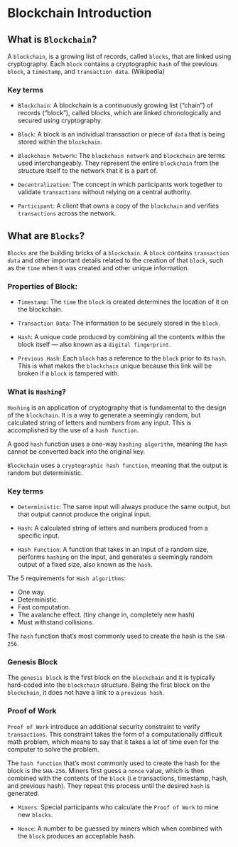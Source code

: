 # Blockchain Introduction 

## What is `Blockchain`?

A `blockchain`, is a growing list of records, called `blocks`, that are linked using cryptography. Each `block` contains a cryptographic `hash` of the previous `block`, a `timestamp`, and `transaction data`. (Wikipedia)

### Key terms

  - `Blockchain`: A blockchain is a continuously growing list (“chain”) of records (“block”), called blocks, which are linked chronologically and secured using cryptography.

  - `Block`: A block is an individual transaction or piece of `data` that is being stored within the `blockchain`.

  - `Blockchain Network`: The `blockchain network` and `blockchain` are terms used interchangeably. They represent the entire `blockchain` from the structure itself to the network that it is a part of.

  - `Decentralization`: The concept in which participants work together to validate `transactions` without relying on a central authority.

  - `Participant`: A client that owns a copy of the `blockchain` and verifies `transactions` across the network.

## What are `Blocks`?

`Blocks` are the building bricks of a `blockchain`. A `block` contains `transaction data` and other important details related to the creation of that `block`, such as the `time` when it was created and other unique information.

### Properties of Block:

  - `Timestamp`: The `time` the `block` is created determines the location of it on the blockchain.

  - `Transaction Data`: The information to be securely stored in the `block`.

  - `Hash`: A unique code produced by combining all the contents within the block itself — also known as a `digital fingerprint`.

  - `Previous Hash`: Each `block` has a reference to the `block` prior to its `hash`. This is what makes the `blockchain` unique because this link will be broken if a `block` is tampered with.

### What is `Hashing`?

`Hashing` is an application of cryptography that is fundamental to the design of the `blockchain`. It is a way to generate a seemingly random, but calculated string of letters and numbers from any input. This is accomplished by the use of a `hash function`. 

A good `hash` function uses a one-way `hashing algorithm`, meaning the `hash` cannot be converted back into the original key.

`Blockchain` uses a `cryptographic hash function`, meaning that the output is random but deterministic.


### Key terms

  - `Deterministic`: The same input will always produce the same output, but that output cannot produce the original input.

  - `Hash`: A calculated string of letters and numbers produced from a specific input.

  - `Hash Function`: A function that takes in an input of a random size, performs `hashing` on the input, and generates a seemingly random output of a fixed size, also known as the `hash`.


The 5 requirements for `Hash algorithms`:
  - One way.
  - Deterministic.
  - Fast computation.
  - The avalanche effect. (tiny change in, completely new hash)
  - Must withstand collisions.

  The `hash` function that’s most commonly used to create the hash is the `SHA-256`.

###  Genesis Block

The `genesis block` is the first block on the `blockchain` and it is typically hard-coded into the `blockchain` structure. Being the first block on the `blockchain`, it does not have a link to a `previous hash`.


### Proof of Work


`Proof of Work` introduce an additional security constraint to verify `transactions`. This constraint takes the form of a computationally difficult math problem, which means to say that it takes a lot of time even for the computer to solve the problem.

The `hash function` that’s most commonly used to create the hash for the block is the `SHA-256`. Miners first guess a `nonce` value, which is then combined with the contents of the `block` (i.e transactions, timestamp, hash, and previous hash). They repeat this process until the desired `hash` is generated.

  - `Miners`: Special participants who calculate the `Proof of Work` to mine new `blocks`.

  - `Nonce`: A number to be guessed by miners which when combined with the `block` produces an acceptable hash.
